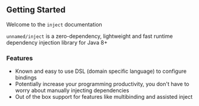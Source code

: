 ## Getting Started

Welcome to the `inject` documentation

`unnamed/inject` is a zero-dependency, lightweight and fast runtime dependency
injection library for Java 8+


### Features

- Known and easy to use DSL (domain specific language) to configure bindings
- Potentially increase your programming productivity, you don't have to worry
about manually injecting dependencies
- Out of the box support for features like multibinding and assisted inject